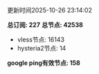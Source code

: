 更新时间2025-10-26 23:14:02

**总订阅: 227**
**总节点: 42538**
- vless节点: 16143
- hysteria2节点: 14

**google ping有效节点: 158**
